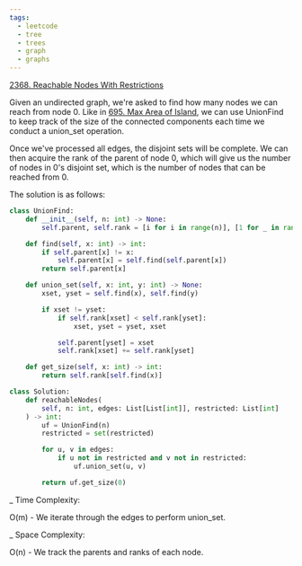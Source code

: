 ```yaml
---
tags:
  - leetcode
  - tree
  - trees
  - graph
  - graphs
---
```


<a href="https://leetcode.com/problems/reachable-nodes-with-restrictions/">
2368. Reachable Nodes With Restrictions</a>

Given an undirected graph, we're asked to find how many nodes we can reach from
node 0. Like in <a href="695.html">695. Max Area of Island</a>, we can use
UnionFind to keep track of the size of the connected components each time we
conduct a union_set operation.

Once we've processed all edges, the disjoint sets will be complete. We can then
acquire the rank of the parent of node 0, which will give us the number of nodes
in 0's disjoint set, which is the number of nodes that can be reached from 0.

The solution is as follows:

```python
class UnionFind:
    def __init__(self, n: int) -> None:
        self.parent, self.rank = [i for i in range(n)], [1 for _ in range(n)]

    def find(self, x: int) -> int:
        if self.parent[x] != x:
            self.parent[x] = self.find(self.parent[x])
        return self.parent[x]

    def union_set(self, x: int, y: int) -> None:
        xset, yset = self.find(x), self.find(y)

        if xset != yset:
            if self.rank[xset] < self.rank[yset]:
                xset, yset = yset, xset

            self.parent[yset] = xset
            self.rank[xset] += self.rank[yset]

    def get_size(self, x: int) -> int:
        return self.rank[self.find(x)]

class Solution:
    def reachableNodes(
        self, n: int, edges: List[List[int]], restricted: List[int]
    ) -> int:
        uf = UnionFind(n)
        restricted = set(restricted)

        for u, v in edges:
            if u not in restricted and v not in restricted:
                uf.union_set(u, v)

        return uf.get_size(0)
```

\_ Time Complexity:

O(m) - We iterate through the edges to perform union_set.

\_ Space Complexity:

O(n) - We track the parents and ranks of each node.
